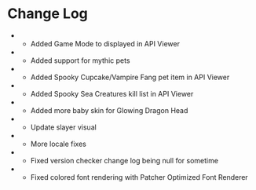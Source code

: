 # Change Log

* + Added Game Mode to displayed in API Viewer
* + Added support for mythic pets
* + Added Spooky Cupcake/Vampire Fang pet item in API Viewer
* + Added Spooky Sea Creatures kill list in API Viewer
* + Added more baby skin for Glowing Dragon Head
* * Update slayer visual
* * More locale fixes
* * Fixed version checker change log being null for sometime
* * Fixed colored font rendering with Patcher Optimized Font Renderer